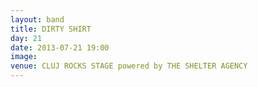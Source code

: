 ```yaml
---
layout: band
title: DIRTY SHIRT
day: 21
date: 2013-07-21 19:00
image: 
venue: CLUJ ROCKS STAGE powered by THE SHELTER AGENCY
---
```



